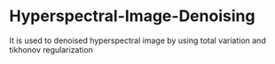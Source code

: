 # Hyperspectral-Image-Denoising
It is used to denoised hyperspectral image by using total variation and tikhonov regularization
